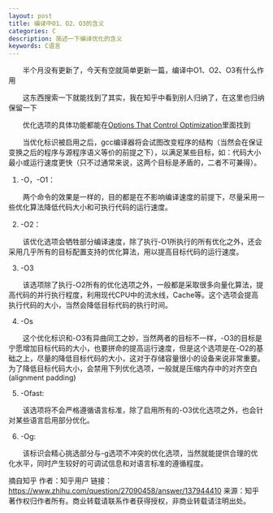 ```yaml
---
layout: post
title: 编译中O1、O2、O3的含义
categories: C
description: 简述一下编译优化的含义
keywords: C语言
---
```


　　半个月没有更新了，今天有空就简单更新一篇，编译中O1、O2、O3有什么作用

　　这东西搜索一下就能找到了其实，我在知乎中看到别人归纳了，在这里也归纳保留一下

　　优化选项的具体功能都能在[Options That Control Optimization](https://gcc.gnu.org/onlinedocs/gcc/Optimize-Options.html)里面找到

　　当优化标识被启用之后，gcc编译器将会试图改变程序的结构（当然会在保证变换之后的程序与源程序语义等价的前提之下），以满足某些目标，如：代码大小最小或运行速度更快（只不过通常来说，这两个目标是矛盾的，二者不可兼得）。

1. -O，-O1：

　　两个命令的效果是一样的，目的都是在不影响编译速度的前提下，尽量采用一些优化算法降低代码大小和可执行代码的运行速度。

2. -O2：

　　该优化选项会牺牲部分编译速度，除了执行-O1所执行的所有优化之外，还会采用几乎所有的目标配置支持的优化算法，用以提高目标代码的运行速度。

3. -O3

　　该选项除了执行-O2所有的优化选项之外，一般都是采取很多向量化算法，提高代码的并行执行程度，利用现代CPU中的流水线，Cache等。这个选项会提高执行代码的大小，当然会降低目标代码的执行时间。

4. -Os

　　这个优化标识和-O3有异曲同工之妙，当然两者的目标不一样，-O3的目标是宁愿增加目标代码的大小，也要拼命的提高运行速度，但是这个选项是在-O2的基础之上，尽量的降低目标代码的大小，这对于存储容量很小的设备来说非常重要。为了降低目标代码大小，会禁用下列优化选项，一般就是压缩内存中的对齐空白(alignment padding)

5. -Ofast:

　　该选项将不会严格遵循语言标准，除了启用所有的-O3优化选项之外，也会针对某些语言启用部分优化。

6. -Og:

　　该标识会精心挑选部分与-g选项不冲突的优化选项，当然就能提供合理的优化水平，同时产生较好的可调试信息和对语言标准的遵循程度。

摘自知乎
作者：知乎用户
链接：https://www.zhihu.com/question/27090458/answer/137944410
来源：知乎
著作权归作者所有。商业转载请联系作者获得授权，非商业转载请注明出处。


